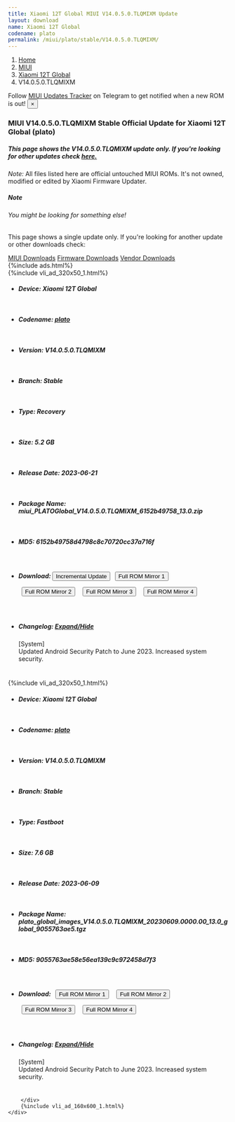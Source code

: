 ```yaml
---
title: Xiaomi 12T Global MIUI V14.0.5.0.TLQMIXM Update
layout: download
name: Xiaomi 12T Global
codename: plato
permalink: /miui/plato/stable/V14.0.5.0.TLQMIXM/
---
```

<nav aria-label="breadcrumb">
    <ol class="breadcrumb">
        <li class="breadcrumb-item"><a href="/">Home</a></li>
        <li class="breadcrumb-item"><a href="/miui/">MIUI</a></li>
        <li class="breadcrumb-item"><a href="/miui/plato/">Xiaomi 12T Global</a></li>
        <li class="breadcrumb-item active" aria-current="page">V14.0.5.0.TLQMIXM</li>
    </ol>
</nav>
<div class="alert alert-primary alert-dismissible fade show" role="alert">
    Follow <a href="https://t.me/MIUIUpdatesTracker" class="alert-link">MIUI Updates Tracker</a> on Telegram to get
    notified when a new ROM is out!
    <button type="button" class="close" data-dismiss="alert" aria-label="Close">
        <span aria-hidden="true">&times;</span>
    </button>
</div>
<div class="col-12 mx-auto">
    <h3 class="title bg-light p-2 rounded">MIUI V14.0.5.0.TLQMIXM Stable Official Update for Xiaomi 12T Global (plato)</h3>
    <h5>This page shows the V14.0.5.0.TLQMIXM update only. If you're looking for other updates check
        <a href="/miui/plato/">here.</a></h5>
    <p><i>Note: </i>All files listed here are official untouched MIUI ROMs.
        It's not owned, modified or edited by Xiaomi Firmware Updater.</p>
    <div class="card">
        <div class="card-body">
            <h5 class="card-title">Note</h5>
            <h6 class="card-subtitle mb-2 text-muted">You might be looking for something else!</h6>
            <p class="card-text">This page shows a single update only.
                If you're looking for another update or other downloads check:</p>
            <a href="/miui/" class="card-link">MIUI Downloads</a>
            <a href="/firmware/" class="card-link">Firmware Downloads</a>
            <a href="/vendor/" class="card-link">Vendor Downloads</a>
        </div>
    </div>
    {%include ads.html%}
    <div class="row justify-content-center">
        <div class="col-10" id="downloads">
                    <div class="card card-body">
            {%include vli_ad_320x50_1.html%}
            <ul class="list-unstyled">
                <li style="padding-bottom: 10px;">
                    <h5><b>Device: </b>Xiaomi 12T Global</h5>
                </li>
                <li style="padding-bottom: 10px;">
                    <h5><b>Codename: </b> <a href="/miui/plato/" target="_blank">plato</a> </h5>
                </li>
                <li style="padding-bottom: 10px;">
                    <h5><b>Version: </b>V14.0.5.0.TLQMIXM</h5>
                </li>
                <li style="padding-bottom: 10px;">
                    <h5><b>Branch: </b>Stable</h5>
                </li>
                <li style="padding-bottom: 10px;">
                    <h5><b>Type: </b>Recovery</h5>
                </li>
                <li style="padding-bottom: 10px;">
                    <h5><b>Size: </b>5.2 GB</h5>
                </li>
                <li style="padding-bottom: 10px;">
                    <h5><b>Release Date: </b>2023-06-21</h5>
                </li>
                <li style="padding-bottom: 10px;">
                    <h5><b>Package Name: </b><span id="filename" class="text-dark">miui_PLATOGlobal_V14.0.5.0.TLQMIXM_6152b49758_13.0.zip</span></h5>
                </li>
                <li style="padding-bottom: 10px;">
                    <h5><b>MD5: </b><span id="md5" class="text-muted">6152b49758d4798c8c70720cc37a716f</span></h5>
                </li>
                <li style="padding-bottom: 10px;">
                    <h5><b>Download: </b><button type="button" id="incremental_download" class="btn btn-warning" onclick="window.open('https://bigota.d.miui.com/V14.0.5.0.TLQMIXM/miui-blockota-plato_global-V14.0.4.0.TLQMIXM-V14.0.5.0.TLQMIXM-b66c752918-13.0.zip', '_blank');"><i class="fa fa-download"></i> Incremental Update</button> <button type="button" id="download" class="btn btn-primary" style="margin: 7px;" onclick="window.open('https://bigota.d.miui.com/V14.0.5.0.TLQMIXM/miui_PLATOGlobal_V14.0.5.0.TLQMIXM_6152b49758_13.0.zip', '_blank');"><i class="fa fa-download"></i> Full ROM Mirror 1</button> <button type="button" id="download" class="btn btn-primary" style="margin: 7px;" onclick="window.open('https://ks3orig.bigota.d.miui.com/V14.0.5.0.TLQMIXM/miui_PLATOGlobal_V14.0.5.0.TLQMIXM_6152b49758_13.0.zip', '_blank');"><i class="fa fa-download"></i> Full ROM Mirror 2</button> <button type="button" id="download" class="btn btn-primary" style="margin: 7px;" onclick="window.open('https://airtel.bigota.d.miui.com/V14.0.5.0.TLQMIXM/miui_PLATOGlobal_V14.0.5.0.TLQMIXM_6152b49758_13.0.zip', '_blank');"><i class="fa fa-download"></i> Full ROM Mirror 3</button> <button type="button" id="download" class="btn btn-primary" style="margin: 7px;" onclick="window.open('https://hugeota.d.miui.com/V14.0.5.0.TLQMIXM/miui_PLATOGlobal_V14.0.5.0.TLQMIXM_6152b49758_13.0.zip', '_blank');"><i class="fa fa-download"></i> Full ROM Mirror 4</button></h5>
                </li>
                <li style="padding-bottom: 10px;">
                    <h5><b>Changelog: </b><a href="#plato_1_changelog" data-toggle="collapse" role="button"
                            aria-expanded="false" aria-controls="plato_1_changelog"> <i class="fa fa-arrow-down"
                                aria-hidden="true"></i> Expand/Hide</a></h5>
                    <div class="collapse" id="plato_1_changelog">
                        <p id="changelog_text">[System]<br>Updated Android Security Patch to June 2023. Increased system security.</p>
                    </div>
                </li>
            </ul>
        </div>
        <div class="card card-body">
            {%include vli_ad_320x50_1.html%}
            <ul class="list-unstyled">
                <li style="padding-bottom: 10px;">
                    <h5><b>Device: </b>Xiaomi 12T Global</h5>
                </li>
                <li style="padding-bottom: 10px;">
                    <h5><b>Codename: </b> <a href="/miui/plato/" target="_blank">plato</a> </h5>
                </li>
                <li style="padding-bottom: 10px;">
                    <h5><b>Version: </b>V14.0.5.0.TLQMIXM</h5>
                </li>
                <li style="padding-bottom: 10px;">
                    <h5><b>Branch: </b>Stable</h5>
                </li>
                <li style="padding-bottom: 10px;">
                    <h5><b>Type: </b>Fastboot</h5>
                </li>
                <li style="padding-bottom: 10px;">
                    <h5><b>Size: </b>7.6 GB</h5>
                </li>
                <li style="padding-bottom: 10px;">
                    <h5><b>Release Date: </b>2023-06-09</h5>
                </li>
                <li style="padding-bottom: 10px;">
                    <h5><b>Package Name: </b><span id="filename" class="text-dark">plato_global_images_V14.0.5.0.TLQMIXM_20230609.0000.00_13.0_global_9055763ae5.tgz</span></h5>
                </li>
                <li style="padding-bottom: 10px;">
                    <h5><b>MD5: </b><span id="md5" class="text-muted">9055763ae58e56ea139c9c972458d7f3</span></h5>
                </li>
                <li style="padding-bottom: 10px;">
                    <h5><b>Download: </b> <button type="button" id="download" class="btn btn-primary" style="margin: 7px;" onclick="window.open('https://bigota.d.miui.com/V14.0.5.0.TLQMIXM/plato_global_images_V14.0.5.0.TLQMIXM_20230609.0000.00_13.0_global_9055763ae5.tgz', '_blank');"><i class="fa fa-download"></i> Full ROM Mirror 1</button> <button type="button" id="download" class="btn btn-primary" style="margin: 7px;" onclick="window.open('https://ks3orig.bigota.d.miui.com/V14.0.5.0.TLQMIXM/plato_global_images_V14.0.5.0.TLQMIXM_20230609.0000.00_13.0_global_9055763ae5.tgz', '_blank');"><i class="fa fa-download"></i> Full ROM Mirror 2</button> <button type="button" id="download" class="btn btn-primary" style="margin: 7px;" onclick="window.open('https://airtel.bigota.d.miui.com/V14.0.5.0.TLQMIXM/plato_global_images_V14.0.5.0.TLQMIXM_20230609.0000.00_13.0_global_9055763ae5.tgz', '_blank');"><i class="fa fa-download"></i> Full ROM Mirror 3</button> <button type="button" id="download" class="btn btn-primary" style="margin: 7px;" onclick="window.open('https://hugeota.d.miui.com/V14.0.5.0.TLQMIXM/plato_global_images_V14.0.5.0.TLQMIXM_20230609.0000.00_13.0_global_9055763ae5.tgz', '_blank');"><i class="fa fa-download"></i> Full ROM Mirror 4</button></h5>
                </li>
                <li style="padding-bottom: 10px;">
                    <h5><b>Changelog: </b><a href="#plato_2_changelog" data-toggle="collapse" role="button"
                            aria-expanded="false" aria-controls="plato_2_changelog"> <i class="fa fa-arrow-down"
                                aria-hidden="true"></i> Expand/Hide</a></h5>
                    <div class="collapse" id="plato_2_changelog">
                        <p id="changelog_text">[System]<br>Updated Android Security Patch to June 2023. Increased system security.</p>
                    </div>
                </li>
            </ul>
        </div>

        </div>
        {%include vli_ad_160x600_1.html%}
    </div>
</div>
